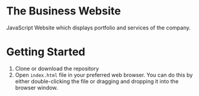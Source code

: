 # The Business Website

JavaScript Website which displays portfolio and services of the company.

# Getting Started

1. Clone or download the repository
2. Open `index.html` file in your preferred web browser. You can do this by either double-clicking the file or dragging and dropping it into the browser window.
